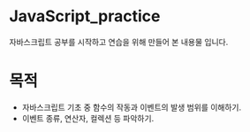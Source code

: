 # JavaScript_practice

자바스크립트 공부를 시작하고 연습을 위해 만들어 본 내용물 입니다.

# 목적
- 자바스크립트 기초 중 함수의 작동과 이벤트의 발생 범위를 이해하기.
- 이벤트 종류, 연산자, 컬렉션 등 파악하기.
